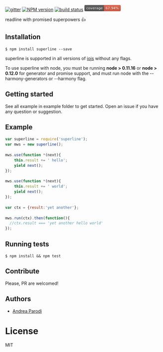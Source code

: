   [![gitter][gitter-image]][gitter-url]
  [![NPM version][npm-image]][npm-url]
  [![build status][shippable-image]][shippable-url]
  ![Test coverage](/build/coverage.png?raw=true)

readline with promised superpowers :+1:
  
## Installation

```
$ npm install superline --save
```

  superline is supported in all versions of [iojs](https://iojs.org) without any flags.

  To use superline with node, you must be running __node > 0.11.16__ or __node > 0.12.0__ for generator and promise support, and must run node with the --harmony-generators or --harmony flag.

## Getting started

See all example in example folder to get started. 
Open an issue if you have any question or suggestion.

## Example

```js
var superline = require('superline');
var mws = new superline();

mws.use(function *(next){
    this.result += ' hello';
    yield next();
});

mws.use(function *(next){
    this.result += ' world';
    yield next();
});

var ctx = {result:'yet another'};

mws.run(ctx).then(function(){
  //ctx.result === 'yet another hello world'
});

```

## Running tests

```
$ npm install && npm test
```

## Contribute

Please, PR are welcomed!

## Authors

  - [Andrea Parodi](https://github.com/parro-it)

# License

  MIT

[npm-image]: https://img.shields.io/npm/v/superline.svg?style=flat-square
[npm-url]: https://npmjs.org/package/superline
[shippable-image]: https://api.shippable.com/projects/55005c5b5ab6cc1352981ec6/badge?branchName=master
[shippable-url]: https://app.shippable.com/projects/55005c5b5ab6cc1352981ec6/builds/latest
[gitter-image]: https://badges.gitter.im/Join%20Chat.svg
[gitter-url]: https://gitter.im/shes/superline
